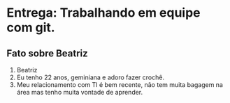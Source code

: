 # Entrega: Trabalhando em equipe com git.

## Fato sobre Beatriz

1. Beatriz
2. Eu tenho 22 anos, geminiana e adoro fazer crochê.
3. Meu relacionamento com TI é bem recente, não tem muita bagagem na área mas tenho muita vontade de aprender.